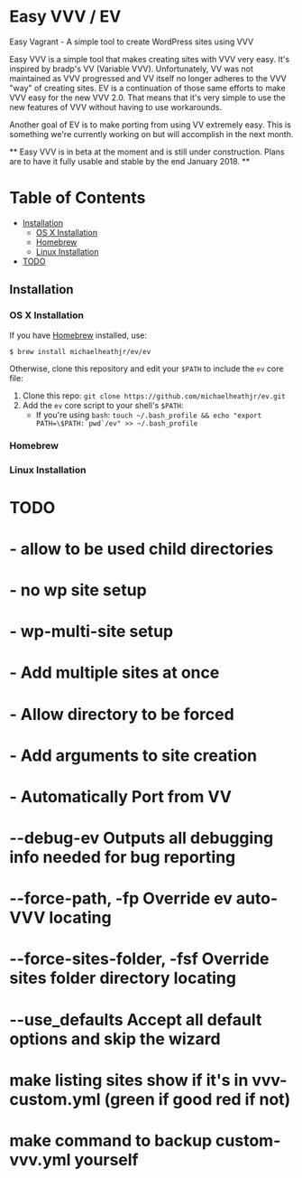 # Easy VVV / EV
Easy Vagrant - A simple tool to create WordPress sites using VVV

Easy VVV is a simple tool that makes creating sites with VVV very easy. It's inspired by bradp's VV (Variable VVV). Unfortunately, VV was not maintained as VVV progressed and VV itself no longer adheres to the VVV "way" of creating sites. EV is a continuation of those same efforts to make VVV easy for the new VVV 2.0. That means that it's very simple to use the new features of VVV without having to use workarounds.

Another goal of EV is to make porting from using VV extremely easy. This is something we're currently working on but will accomplish in the next month.

** Easy VVV is in beta at the moment and is still under construction. Plans are to have it fully usable and stable by the end January 2018. **

# Table of Contents

- [Installation](#installation)
  - [OS X Installation](#os-x-installation)
  - [Homebrew](#homebrew)
  - [Linux Installation](#linux-installation)
- [TODO](#TODO)


## Installation

### OS X Installation

If you have [Homebrew](http://brew.sh/) installed, use:

	$ brew install michaelheathjr/ev/ev

Otherwise, clone this repository and edit your `$PATH` to include the `ev` core file:

1. Clone this repo: `git clone https://github.com/michaelheathjr/ev.git`
1. Add the `ev` core script to your shell's `$PATH`:
    * If you're using `bash`: ``touch ~/.bash_profile && echo "export PATH=\$PATH:`pwd`/ev" >> ~/.bash_profile``

### Homebrew

### Linux Installation

# TODO
# - allow to be used child directories
# - no wp site setup
# - wp-multi-site setup
# - Add multiple sites at once
# - Allow directory to be forced
# - Add arguments to site creation
# - Automatically Port from VV
# --debug-ev 			            Outputs all debugging info needed for bug reporting
# --force-path, -fp 		      Override ev auto-VVV locating
# --force-sites-folder, -fsf 	Override sites folder directory locating
# --use_defaults		          Accept all default options and skip the wizard
# make listing sites show if it's in vvv-custom.yml (green if good red if not)
# make command to backup custom-vvv.yml yourself



